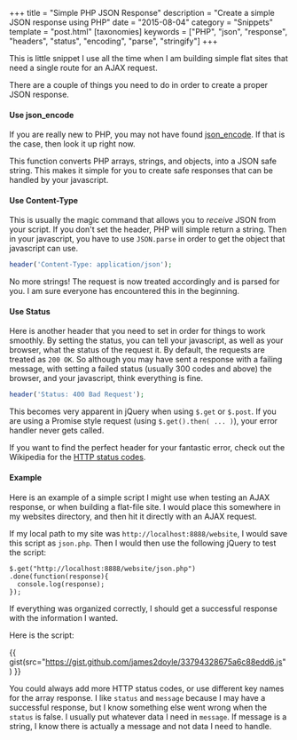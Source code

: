 +++
title = "Simple PHP JSON Response"
description = "Create a simple JSON response using PHP"
date = "2015-08-04"
category = "Snippets"
template = "post.html"
[taxonomies]
keywords = ["PHP", "json", "response", "headers", "status", "encoding", "parse", "stringify"]
+++

This is little snippet I use all the time when I am building simple flat sites that need a single route for an AJAX request.

There are a couple of things you need to do in order to create a proper JSON response.

#### Use json_encode

If you are really new to PHP, you may not have found [json_encode](http://php.net/manual/en/function.json-encode.php#refsect1-function.json-encode-examples). If that is the case, then look it up right now.

This function converts PHP arrays, strings, and objects, into a JSON safe string. This makes it simple for you to create safe responses that can be handled by your javascript.

#### Use Content-Type

This is usually the magic command that allows you to *receive* JSON from your script. If you don't set the header, PHP will simple return a string. Then in your javascript, you have to use `JSON.parse` in order to get the object that javascript can use.

```php
header('Content-Type: application/json');
```

No more strings! The request is now treated accordingly and is parsed for you. I am sure everyone has encountered this in the beginning.

#### Use Status

Here is another header that you need to set in order for things to work smoothly. By setting the status, you can tell your javascript, as well as your browser, what the status of the request it. By default, the requests are treated as `200 OK`. So although you may have sent a response with a failing message, with setting a failed status (usually 300 codes and above) the browser, and your javascript, think everything is fine.

```php
header('Status: 400 Bad Request');
```

This becomes very apparent in jQuery when using `$.get` or `$.post`. If you are using a Promise style request (using `$.get().then( ... )`), your error handler never gets called.

If you want to find the perfect header for your fantastic error, check out the Wikipedia for the [HTTP status codes](https://en.wikipedia.org/wiki/List_of_HTTP_status_codes).

#### Example

Here is an example of a simple script I might use when testing an AJAX response, or when building a flat-file site. I would place this somewhere in my websites directory, and then hit it directly with an AJAX request.

If my local path to my site was `http://localhost:8888/website`, I would save this script as `json.php`. Then I would then use the following jQuery to test the script:

```
$.get("http://localhost:8888/website/json.php")
.done(function(response){
  console.log(response);
});
```

If everything was organized correctly, I should get a successful response with the information I wanted.

Here is the script:

{{ gist(src="https://gist.github.com/james2doyle/33794328675a6c88edd6.js") }}

You could always add more HTTP status codes, or use different key names for the array response. I like `status` and `message` because I may have a successful response, but I know something else went wrong when the `status` is false. I usually put whatever data I need in `message`. If message is a string, I know there is actually a message and not data I need to handle.
